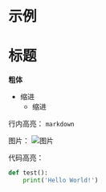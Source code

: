 # 示例

# 标题

**粗体**

- 缩进
  - 缩进

行内高亮： `markdown`


图片： ![图片](/api/images/3.jpg)



代码高亮：
```python
def test():
    print('Hello World!')
```